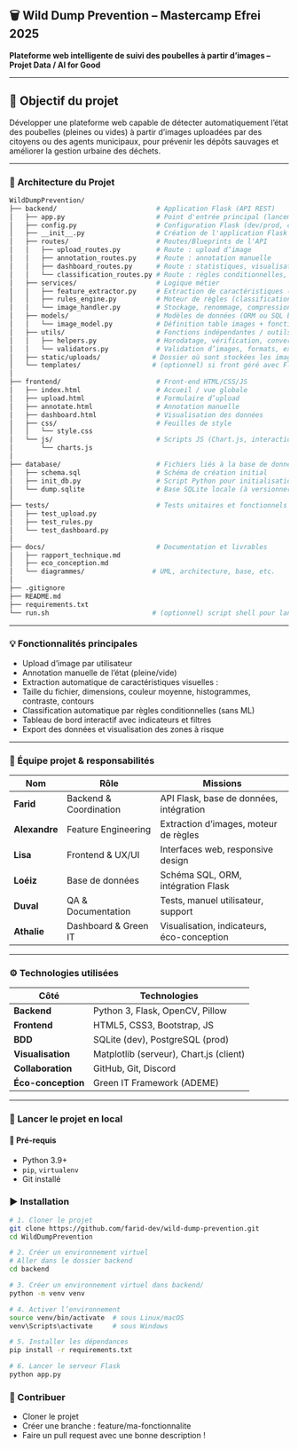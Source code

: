 ## 🗑️ Wild Dump Prevention – Mastercamp Efrei 2025

**Plateforme web intelligente de suivi des poubelles à partir d’images – Projet Data / AI for Good**

---

## 🚀 Objectif du projet

Développer une plateforme web capable de détecter automatiquement l’état des poubelles (pleines ou vides) à partir d’images uploadées par des citoyens ou des agents municipaux, pour prévenir les dépôts sauvages et améliorer la gestion urbaine des déchets.

---

### 🔧 Architecture du Projet

```bash
WildDumpPrevention/
├── backend/                         # Application Flask (API REST)
│   ├── app.py                       # Point d'entrée principal (lancement serveur)
│   ├── config.py                    # Configuration Flask (dev/prod, chemins, clés)
│   ├── __init__.py                  # Création de l'application Flask (factory)
│   ├── routes/                      # Routes/Blueprints de l'API
│   │   ├── upload_routes.py         # Route : upload d’image
│   │   ├── annotation_routes.py     # Route : annotation manuelle
│   │   ├── dashboard_routes.py      # Route : statistiques, visualisations
│   │   └── classification_routes.py # Route : règles conditionnelles, auto-classement
│   ├── services/                    # Logique métier
│   │   ├── feature_extractor.py     # Extraction de caractéristiques (image)
│   │   ├── rules_engine.py          # Moteur de règles (classification non-ML)
│   │   └── image_handler.py         # Stockage, renommage, compression image
│   ├── models/                      # Modèles de données (ORM ou SQL brut)
│   │   └── image_model.py           # Définition table images + fonctions accès BDD
│   ├── utils/                       # Fonctions indépendantes / outils généraux
│   │   ├── helpers.py               # Horodatage, vérification, conversion, etc.
│   │   └── validators.py            # Validation d’images, formats, extensions
│   ├── static/uploads/             # Dossier où sont stockées les images uploadées
│   └── templates/                  # (optionnel) si front géré avec Flask
│
├── frontend/                        # Front-end HTML/CSS/JS
│   ├── index.html                   # Accueil / vue globale
│   ├── upload.html                  # Formulaire d’upload
│   ├── annotate.html                # Annotation manuelle
│   ├── dashboard.html               # Visualisation des données
│   ├── css/                         # Feuilles de style
│   │   └── style.css
│   └── js/                          # Scripts JS (Chart.js, interactions)
│       └── charts.js
│
├── database/                        # Fichiers liés à la base de données
│   ├── schema.sql                   # Schéma de création initial
│   ├── init_db.py                   # Script Python pour initialisation automatique
│   └── dump.sqlite                  # Base SQLite locale (à versionner au besoin)
│
├── tests/                           # Tests unitaires et fonctionnels
│   ├── test_upload.py
│   ├── test_rules.py
│   └── test_dashboard.py
│
├── docs/                            # Documentation et livrables
│   ├── rapport_technique.md
│   ├── eco_conception.md
│   └── diagrammes/                 # UML, architecture, base, etc.
│
├── .gitignore
├── README.md
├── requirements.txt
└── run.sh                          # (optionnel) script shell pour lancer tout d’un coup
```
---

### 💡 Fonctionnalités principales

- Upload d’image par utilisateur
- Annotation manuelle de l’état (pleine/vide)
- Extraction automatique de caractéristiques visuelles :
- Taille du fichier, dimensions, couleur moyenne, histogrammes, contraste, contours
- Classification automatique par règles conditionnelles (sans ML)
- Tableau de bord interactif avec indicateurs et filtres
- Export des données et visualisation des zones à risque

---

### 👥 Équipe projet & responsabilités

| Nom           | Rôle                   | Missions                                   |
| ------------- | ---------------------- | ------------------------------------------ |
| **Farid**     | Backend & Coordination | API Flask, base de données, intégration    |
| **Alexandre** | Feature Engineering    | Extraction d’images, moteur de règles      |
| **Lisa**      | Frontend & UX/UI       | Interfaces web, responsive design          |
| **Loéiz**     | Base de données        | Schéma SQL, ORM, intégration Flask         |
| **Duval**     | QA & Documentation     | Tests, manuel utilisateur, support         |
| **Athalie**   | Dashboard & Green IT   | Visualisation, indicateurs, éco-conception |

---

### ⚙️ Technologies utilisées
| Côté               | Technologies                            |
| ------------------ | --------------------------------------- |
| **Backend**        | Python 3, Flask, OpenCV, Pillow         |
| **Frontend**       | HTML5, CSS3, Bootstrap, JS              |
| **BDD**            | SQLite (dev), PostgreSQL (prod)         |
| **Visualisation**  | Matplotlib (serveur), Chart.js (client) |
| **Collaboration**  | GitHub, Git, Discord                    |
| **Éco-conception** | Green IT Framework (ADEME)              |

---

### 🚀 Lancer le projet en local

#### 🔧 Pré-requis
- Python 3.9+
- `pip`, `virtualenv`
- Git installé

### ▶️ Installation

```bash
# 1. Cloner le projet
git clone https://github.com/farid-dev/wild-dump-prevention.git
cd WildDumpPrevention

# 2. Créer un environnement virtuel
# Aller dans le dossier backend
cd backend

# 3. Créer un environnement virtuel dans backend/
python -m venv venv

# 4. Activer l’environnement
source venv/bin/activate  # sous Linux/macOS
venv\Scripts\activate     # sous Windows

# 5. Installer les dépendances
pip install -r requirements.txt

# 6. Lancer le serveur Flask
python app.py
```

### 🤝 Contribuer

- Cloner le projet
- Créer une branche : feature/ma-fonctionnalite
- Faire un pull request avec une bonne description !


